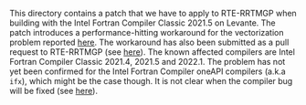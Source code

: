 <!--
This file is written using Markdown language, which might make it difficult to
read it in a plain text editor. Please, visit ICON project page on DKRZ GitLab
(https://gitlab.dkrz.de/icon/icon/-/tree/master/config/buildbot/dwd_nec_patches)
to see this file rendered or use a Markdown viewer of your choice
(https://www.google.com/search?q=markdown+viewer).
-->

This directory contains a patch that we have to apply to RTE-RRTMGP when
building with the Intel Fortran Compiler Classic 2021.5 on Levante. The patch
introduces a performance-hitting workaround for the vectorization problem
reported [here](https://github.com/earth-system-radiation/rte-rrtmgp/issues/159).
The workaround has also been submitted as a pull request to RTE-RRTMGP (see
[here](https://github.com/earth-system-radiation/rte-rrtmgp/pull/170)). The
known affected compilers are Intel Fortran Compiler Classic 2021.4, 2021.5 and
2022.1. The problem has not yet been confirmed for the Intel Fortran Compiler
oneAPI compilers (a.k.a `ifx`), which might be the case though. It is not clear
when the compiler bug will be fixed (see
[here](https://community.intel.com/t5/Intel-Fortran-Compiler/Compiler-vectorization-bug/m-p/1362591)).
